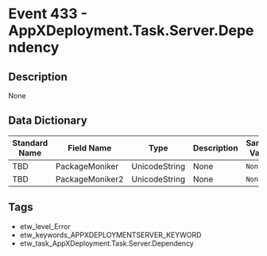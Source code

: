 # Event 433 - AppXDeployment.Task.Server.Dependency

## Description
None

## Data Dictionary
|Standard Name|Field Name|Type|Description|Sample Value|
|---|---|---|---|---|
|TBD|PackageMoniker|UnicodeString|None|`None`|
|TBD|PackageMoniker2|UnicodeString|None|`None`|

## Tags
* etw_level_Error
* etw_keywords_APPXDEPLOYMENTSERVER_KEYWORD
* etw_task_AppXDeployment.Task.Server.Dependency